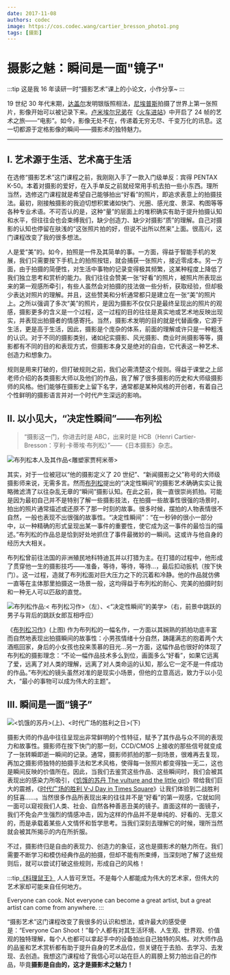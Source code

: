 ```yaml
---
date: 2017-11-08
authors: codec
image: https://cos.codec.wang/cartier_bresson_photo1.png
tags: [摄影]
---
```


# 摄影之魅：瞬间是一面"镜子"

:::tip 这是我 16 年读研一时“摄影艺术”课上的小论文，小作分享~
:::

19 世纪 30 年代末期，[达盖尔](https://baike.baidu.com/item/达盖尔)发明银版照相法，[尼埃普斯](https://baike.baidu.com/item/尼埃普斯)拍摄了世界上第一张照片，影像开始可以被记录下来。[卢米埃尔兄弟](https://baike.baidu.com/item/卢米埃尔兄弟)在《[火车进站](https://baike.baidu.com/item/火车进站/7413603)》中开启了 24 帧的艺术之旅——“电影”。如今，影像无处不在，传递着无穷无尽、千变万化的讯息。这一切都源于定格影像的瞬间——摄影术的独特魅力。

<!--truncate-->

---

## I. 艺术源于生活、艺术高于生活

在选修“摄影艺术”这门课程之前，我刚刚入手了一款入门级单反：宾得 PENTAX K-50。本着对摄影的爱好，在入手单反之前就经常用手机去拍一些小东西。理所当然，选修这门课程就是希望自己能够拍出“好看”的照片，即追求表意上的拍摄技法。最初，刚接触摄影的我迫切想积累诸如快门、光圈、感光度、景深、构图等等各种专业术语。不可否认的是，这种“量”的层面上的堆积确实有助于提升拍摄认知和水平，但往往会也会束缚我们，缺少创造力、缺少对摄影“质”的理解。自己对摄影的认知也停留在肤浅的“这张照片拍的好，但说不出所以然来”上面。很高兴，这门课程改变了我的很多想法。

人是爱“美”的。如今，拍照是一件及其简单的事。一方面，得益于智能手机的发展，我们只需要按下手机上的拍照按钮，就会捕获一张照片，接近零成本。另一方面，由于拍摄的简便性，对生活中事物的记录变得极其频繁，这某种程度上降低了我们独立思考和赏析的能力。我们往往会赞美一张“好看”的照片，被照片所表现出来的第一观感所牵引，有些人虽然会对拍摄的技法做一些分析，获取经验，但却极少表达对照片的理解。并且，这些赞美和分析通常都只是建立在一张“美”的照片上。之所以强调了多次“美”的照片，是因为摄影不仅仅只是最终呈现出的照片的观感，摄影更多的含义是一个过程，这一过程的目的往往是真实地或艺术地反映出现实，并表现出拍摄者的情感寄托。当然，摄影术发明的目的就是代替画像，它源于生活，更是高于生活，因此，摄影是个庞杂的体系，前面的理解或许只是一种粗浅的认识。对于不同的摄影类别，诸如纪实摄影、风光摄影、商业时尚摄影等等，摄影都有不同的目的和表现方式，但摄影本身又是绝对的自由，它代表这一种艺术、创造力和想象力。

规则是用来打破的，但打破规则之前，我们必需清楚这个规则。得益于课堂之上邱老师介绍的各类摄影大师以及他们的作品，我了解了很多摄影的历史和大师级摄影师的风格。他们能够在摄影史上留下名字，通常都是某种风格的开创者，有着自己个性鲜明的摄影语言并对一个时代产生深远的影响。

## II. 以小见大，“决定性瞬间”——布列松

> “摄影这一门，你进去时是 ABC，出来时是 HCB（Henri Cartier-Bresson：亨利·卡蒂埃·布列松）”——《日本摄影》杂志。

![布列松本人及其作品<雕塑家贾柯米蒂>](https://cos.codec.wang/cartier_bresson_photo1.png)

其实，对于一位被冠以“他的摄影定义了 20 世纪”、“新闻摄影之父”称号的大师级摄影师来说，无需多言。然而[布列松](https://baike.baidu.com/item/布列松)提出的“决定性瞬间”的摄影艺术确确实实让我略微滤清了以往杂乱无章的“瞬间”摄影认知。在此之前，我一直很崇尚抓拍。可能是因为最初自己并不是特别了解一些摄影技法，在拍摄一些故事性很强的场景时，拍出的照片通常描述或还原不了那一时刻的故事。很多时候，摆拍的人物表情很不自然，一般也表现不出很强的故事性。“决定性瞬间”：“在一秒钟的很小一部分中，以一种精确的形式呈现出某一事件的重要性，使它成为这一事件的最恰当的描述。”布列松的作品总是恰到好处地抓住了事件最微妙的一瞬间。这或许与他自身的经历大大相关。

布列松曾前往法国的非洲殖民地科特迪瓦并以打猎为主。在打猎的过程中，他形成了贯穿他一生的摄影技巧——准备，等待，等待，等待…，最后扣动扳机（按下快门）。这一过程，造就了布列松面对巨大压力之下的沉着和冷静。他的作品就仿佛一直等在主体那里拍摄这一场景一般，这均得益于布列松的耐心、完美的拍摄时刻和一种无人可以匹敌的直觉。

![布列松作品:< 布列松习作>（左）、<“决定性瞬间”的美学>（右，前景中跳跃的男子与背后的跳跃女郎互相呼应）](https://cos.codec.wang/cartier_bresson_photo2.png)

《[布列松习作](https://baike.baidu.com/item/布列松习作)》(上图) 作为布列松的一幅名作，一方面以其娴熟的抓拍功底丰富而自然地表现出拍摄瞬间的故事性：小男孩情绪十分自然，踌躇满志的抱着两个大酒瓶回家，身后的小女孩也投来羡慕的目光…另一方面，这幅作品也很好的体现了布列松的摄影理念：“不论一幅作品技术多么到位，画面多么“好看”，如果它远离了爱，远离了对人类的理解，远离了对人类命运的认知，那么它一定不是一件成功的作品。”布列松的镜头虽然对准的是现实小场景，但他的立意高远，致力于以小见大，“最小的事物可以成为伟大的主题”。

## III. 瞬间是一面“镜子”

![<饥饿的苏丹>(上)、<时代广场的胜利之日>(下)](https://cos.codec.wang/cartier_bresson_photo3.png)

摄影大师的作品中往往呈现出非常鲜明的个性特征，赋予了其作品与众不同的表现力和故事性。摄影师在按下快门的那一刻，CCD/CMOS 上接收的那些信号就变成了一张转瞬即逝一瞬间的记录。通常，摄影师抓拍的那一刻场景，很难再去复现，再加之摄影师独特的拍摄手法和艺术风格，使得每一张照片都变得独一无二，这也是瞬间反映的价值所在。因此，当我们去鉴赏这些作品、这些瞬间时，我们会被其表现出的感染力所吸引，《[饥饿的苏丹 The vulture and the little girl](https://zh.wikipedia.org/wiki/飢餓的蘇丹)》带给我们巨大的震撼，《[时代广场的胜利 V-J Day in Times Square](https://zh.wikipedia.org/wiki/胜利之吻)》让我们体验到二战胜利的狂喜……。当然很多作品所表现出来的往往并不是“好看”的第一观感，它就如同一面可以窥视我们人类、社会、自然各种善恶丑美的镜子。直面这样的一面镜子，我们不免会产生强烈的情感冲击，因为这样的作品并不是单纯的、好看的、无意义的，而是承载着某些人文情怀和哲学思考。当我们深刻去理解它的时候，理所当然就会被其所揭示的内在所折服。

不过，摄影终归是自由的表现力、创造力的象征，这也是摄影术的魅力所在。我们需要不断学习和模仿经典作品的拍摄，但却不能有所束缚，当深刻地了解了这些规则后，就可以尝试打破这些规则，形成自己的风格！

:::tip[《料理鼠王》](https://movie.douban.com/subject/1793491/)
人人皆可烹饪。不是每个人都能成为伟大的艺术家，但伟大的艺术家却可能来自任何地方。

Everyone can cook. Not everyone can become a great artist, but a great artist can come from anywhere.
:::

“摄影艺术”这门课程改变了我很多的认识和想法，或许最大的感受便是：“Everyone Can Shoot！”每个人都有对其生活环境、人生观、世界观、价值观的独特理解，每个人也都可以拿起手中的设备拍出自己独特的风格。对大师作品的品鉴和艺术赏析都有助于提升自身的艺术品位，但关键在于去拍、去学习、去发现、去创造。我想这门课程给了我信心可以站在巨人的肩膀上努力拍出自己的作品，毕竟**摄影是自由的，这才是摄影术之魅力！**

